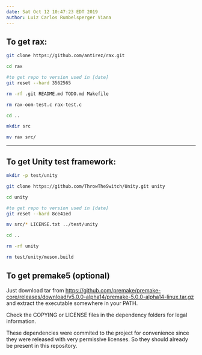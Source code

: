 ```yaml
---
date: Sat Oct 12 10:47:23 EDT 2019
author: Luiz Carlos Rumbelsperger Viana
---
```


## To get rax:

```bash
git clone https://github.com/antirez/rax.git

cd rax

#to get repo to version used in [date]
git reset --hard 3562565

rm -rf .git README.md TODO.md Makefile

rm rax-oom-test.c rax-test.c

cd ..

mkdir src

mv rax src/
```

---

## To get Unity test framework:

```bash
mkdir -p test/unity

git clone https://github.com/ThrowTheSwitch/Unity.git unity

cd unity

#to get repo to version used in [date]
git reset --hard 8ce41ed

mv src/* LICENSE.txt ../test/unity

cd ..

rm -rf unity

rm test/unity/meson.build
```

## To get premake5 (optional)

Just download tar from https://github.com/premake/premake-core/releases/download/v5.0.0-alpha14/premake-5.0.0-alpha14-linux.tar.gz and extract the executable somewhere in your PATH.

Check the COPYING or LICENSE files in the dependency folders for legal information.

These dependencies were commited to the project for convenience since they were released with very permissive licenses. So they should already be present in this repository.